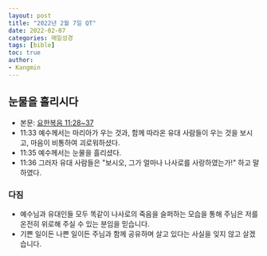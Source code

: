 ```yaml
---
layout: post
title: "2022년 2월 7일 QT"
date: 2022-02-07
categories: 매일성경
tags: [bible]
toc: true
author:
- Kangmin
---
```


## 눈물을 흘리시다
- 본문: [요한복음 11:28~37](https://www.bskorea.or.kr/bible/korbibReadpage.php?version=SAENEW&book=jhn&chap=11&sec=28&cVersion=&fontSize=15px&fontWeight=normal#focus)
- 11:33 예수께서는 마리아가 우는 것과, 함께 따라온 유대 사람들이 우는 것을 보시고, 마음이 비통하여 괴로워하셨다.
- 11:35 예수께서는 눈물을 흘리셨다.
- 11:36 그러자 유대 사람들은 "보시오, 그가 얼마나 나사로를 사랑하였는가!" 하고 말하였다.

### 다짐
- 예수님과 유대인들 모두 똑같이 나사로의 죽음을 슬퍼하는 모습을 통해 주님은 저를 온전히 위로해 주실 수 있는 분임을 믿습니다.
- 기쁜 일이든 나쁜 일이든 주님과 함께 공유하며 살고 있다는 사실을 잊지 않고 살겠습니다.
